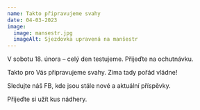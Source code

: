 ```yaml
---
name: Takto připravujeme svahy
date: 04-03-2023
image:
  image: mansestr.jpg
  imageAlt: Sjezdovka upravená na manšestr
---
```

V sobotu 18. února – celý den testujeme. Přijeďte na ochutnávku.

Takto pro Vás připravujeme svahy. Zima tady pořád vládne!  

Sledujte náš FB, kde jsou stále nové a aktuální příspěvky.

Přijeďte si užít kus nádhery.